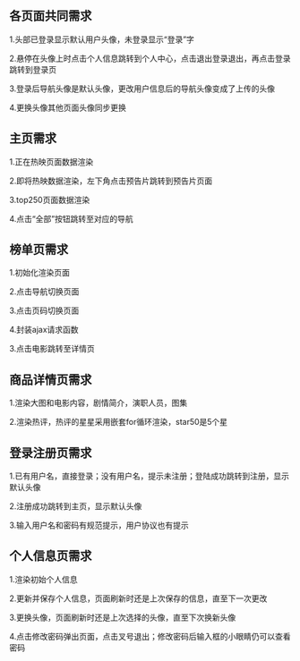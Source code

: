 ## 各页面共同需求

1.头部已登录显示默认用户头像，未登录显示“登录”字

2.悬停在头像上时点击个人信息跳转到个人中心，点击退出登录退出，再点击登录跳转到登录页

3.登录后导航头像是默认头像，更改用户信息后的导航头像变成了上传的头像

4.更换头像其他页面头像同步更换

## 主页需求

1.正在热映页面数据渲染

2.即将热映数据渲染，左下角点击预告片跳转到预告片页面

3.top250页面数据渲染

4.点击“全部”按钮跳转至对应的导航

## 榜单页需求

1.初始化渲染页面

2.点击导航切换页面

3.点击页码切换页面

4.封装ajax请求函数

3.点击电影跳转至详情页

## 商品详情页需求

1.渲染大图和电影内容，剧情简介，演职人员，图集

2.渲染热评，热评的星星采用嵌套for循环渲染，star50是5个星

## 登录注册页需求

1.已有用户名，直接登录；没有用户名，提示未注册；登陆成功跳转到注册，显示默认头像

2.注册成功跳转到主页，显示默认头像

3.输入用户名和密码有规范提示，用户协议也有提示

## 个人信息页需求

1.渲染初始个人信息

2.更新并保存个人信息，页面刷新时还是上次保存的信息，直至下一次更改

3.更换头像，页面刷新时还是上次选择的头像，直至下次换新头像

4.点击修改密码弹出页面，点击叉号退出；修改密码后输入框的小眼睛仍可以查看密码